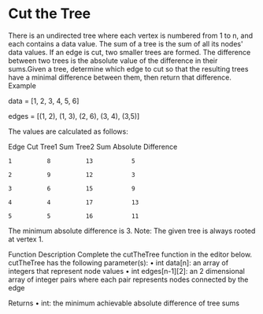 # Cut the Tree

There is an undirected tree where each vertex is numbered from 1 to n, and each contains a data value. The sum of a tree is the sum of all its nodes' data values. If an edge is cut, two smaller trees are formed. The difference between two trees is the absolute value of the difference in their sums.Given a tree, determine which edge to cut so that the resulting trees have a minimal difference between them, then return that difference.
Example

data = [1, 2, 3, 4, 5, 6]

edges = [(1, 2), (1, 3), (2, 6), (3, 4), (3,5)]

The values are calculated as follows:

  Edge Cut  Tree1 Sum  Tree2 Sum  Absolute Difference
  
    1          8          13           5
  
    2          9          12           3
  
    3          6          15           9
  
    4          4          17           13
  
    5          5          16           11

The minimum absolute difference is 3.
Note: The given tree is always rooted at vertex 1.


Function Description 
Complete the cutTheTree function in the editor below. cutTheTree has the following parameter(s): 
• int data[n]: an array of integers that represent node values 
• int edges[n-1][2]: an 2 dimensional array of integer pairs where each pair represents nodes connected by the edge 


Returns 
• int: the minimum achievable absolute difference of tree sums 
